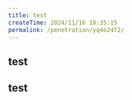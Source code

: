 ```yaml
---
title: test
createTime: 2024/11/16 18:35:15
permalink: /penetration/yq4o24f2/
---
```

## test
## test